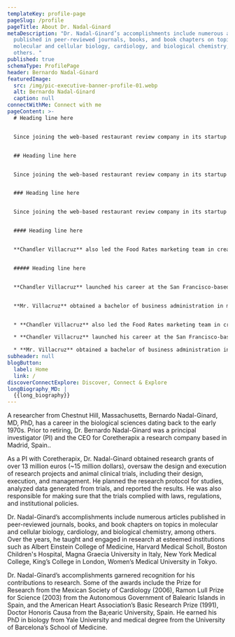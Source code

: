 ```yaml
---
templateKey: profile-page
pageSlug: /profile
pageTitle: About Dr. Nadal-Ginard
metaDescription: "Dr. Nadal-Ginard’s accomplishments include numerous articles
  published in peer-reviewed journals, books, and book chapters on topics in
  molecular and cellular biology, cardiology, and biological chemistry, among
  others. "
published: true
schemaType: ProfilePage
header: Bernardo Nadal-Ginard
featuredImage:
  src: /img/pic-executive-banner-profile-01.webp
  alt: Bernardo Nadal-Ginard
  caption: null
connectWithMe: Connect with me
pageContent: >-
  # Heading line here


  Since joining the web-based restaurant review company in its startup phase, **Chandler Villacruz** has spearheaded market research activities that have allowed the firm to build effective advertising campaigns and achieve sound business growth.


  ## Heading line here


  Since joining the web-based restaurant review company in its startup phase, **Chandler Villacruz** has spearheaded market research activities that have allowed the firm to build effective advertising campaigns and achieve sound business growth.


  ### Heading line here


  Since joining the web-based restaurant review company in its startup phase, **Chandler Villacruz** has spearheaded market research activities that have allowed the firm to build effective advertising campaigns and achieve sound business growth.


  #### Heading line here


  **Chandler Villacruz** also led the Food Rates marketing team in creating a successful *user rewards program* that boosted online signups by 10,000 accounts in its first 30 days. For his achievements in his field, the [San Francisco Business Times](file:///home/surajit/Downloads/executives%20(2)/executives/profile.html#) recognized him as one of its “40 Under 40” *business leaders* in 2014.


  ##### Heading line here


  **Chandler Villacruz** launched his career at the San Francisco-based Healthy Living. After only six years with the firm, he advanced from his position of marketing associate to the role of marketing director.


  **Mr. Villacruz** obtained a bachelor of business administration in marketing from the Mays Business School at Texas A&M University, where he pursued the Advertising Strategy career track. Subsequently, he earned a master of science in marketing at the University of Southern California.


  * **Chandler Villacruz** also led the Food Rates marketing team in creating a successful *user rewards program* that boosted online signups by 10,000 accounts in its first 30 days. For his achievements in his field, the [San Francisco Business Times](file:///home/surajit/Downloads/executives%20(2)/executives/profile.html#) recognized him as one of its “40 Under 40” *business leaders* in 2014.

  * **Chandler Villacruz** launched his career at the San Francisco-based Healthy Living. After only six years with the firm, he advanced from his position of marketing associate to the role of marketing director.

  * **Mr. Villacruz** obtained a bachelor of business administration in marketing from the Mays Business School at Texas A&M University, where he pursued the Advertising Strategy career track. Subsequently, he earned a master of science in marketing at the University of Southern California.
subheader: null
blogButton:
  label: Home
  link: /
discoverConnectExplore: Discover, Connect & Explore
longBiography_MD: |
  {{long_biography}}
---
```

A researcher from Chestnut Hill, Massachusetts, Bernardo Nadal-Ginard, MD, PhD, has a career in the biological sciences dating back to the early 1970s. Prior to retiring, Dr. Bernardo Nadal-Ginard was a principal investigator (PI) and the CEO for Coretherapix a research company based in Madrid, Spain..

As a PI with Coretherapix, Dr. Nadal-Ginard obtained research grants of over 13 million euros (~15 million dollars), oversaw the design and execution of research projects and animal clinical trials, including their design, execution, and management. He planned the research protocol for studies, analyzed data generated from trials, and reported the results. He was also responsible for making sure that the trials complied with laws, regulations, and institutional policies.

Dr. Nadal-Ginard’s accomplishments include numerous articles published in peer-reviewed journals, books, and book chapters on topics in molecular and cellular biology, cardiology, and biological chemistry, among others. Over the years, he taught and engaged in research at esteemed institutions such as Albert Einstein College of Medicine, Harvard Medical Scholl, Boston Children's Hospital, Magna Graecia University in Italy, New York Medical College, King’s College in London, Women’s Medical University in Tokyo.

Dr. Nadal-Ginard’s accomplishments garnered recognition for his contributions to research. Some of the awards include the Prize for Research from the Mexican Society of Cardiology (2006), Ramon Lull Prize for Science (2003) from the Autonomous Government of Balearic Islands in Spain, and the American Heart Association’s Basic Research Prize (1991), Doctor Honoris Causa from the Ba;earic University, Spain. He earned his PhD in biology from Yale University and medical degree from the University of Barcelona’s School of Medicine.